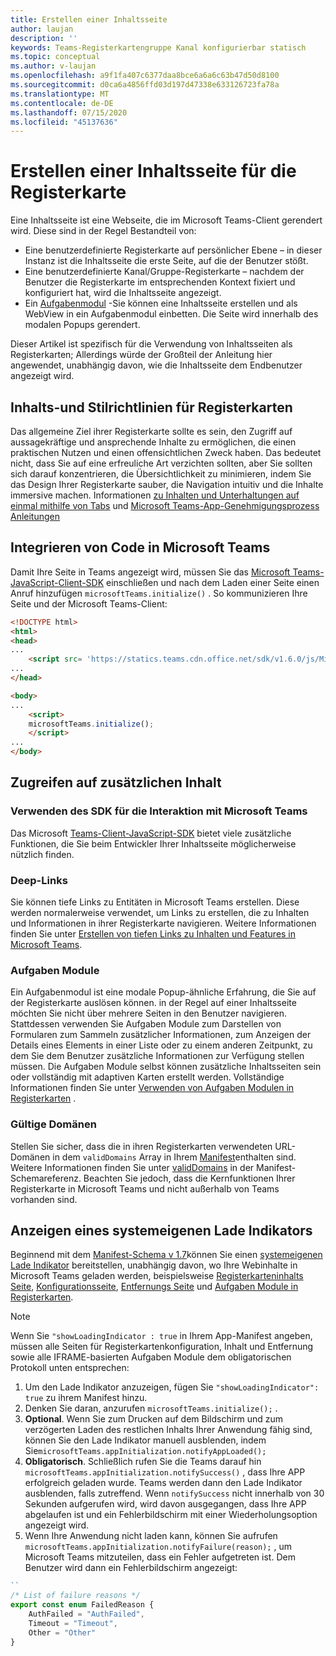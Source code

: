 ```yaml
---
title: Erstellen einer Inhaltsseite
author: laujan
description: ''
keywords: Teams-Registerkartengruppe Kanal konfigurierbar statisch
ms.topic: conceptual
ms.author: v-laujan
ms.openlocfilehash: a9f1fa407c6377daa8bce6a6a6c63b47d50d8100
ms.sourcegitcommit: d0ca6a4856ffd03d197d47338e633126723fa78a
ms.translationtype: MT
ms.contentlocale: de-DE
ms.lasthandoff: 07/15/2020
ms.locfileid: "45137636"
---
```

# <a name="create-a-content-page-for-your-tab"></a>Erstellen einer Inhaltsseite für die Registerkarte

Eine Inhaltsseite ist eine Webseite, die im Microsoft Teams-Client gerendert wird. Diese sind in der Regel Bestandteil von:

* Eine benutzerdefinierte Registerkarte auf persönlicher Ebene – in dieser Instanz ist die Inhaltsseite die erste Seite, auf die der Benutzer stößt.
* Eine benutzerdefinierte Kanal/Gruppe-Registerkarte – nachdem der Benutzer die Registerkarte im entsprechenden Kontext fixiert und konfiguriert hat, wird die Inhaltsseite angezeigt.
* Ein [Aufgabenmodul](~/task-modules-and-cards/what-are-task-modules.md) -Sie können eine Inhaltsseite erstellen und als WebView in ein Aufgabenmodul einbetten. Die Seite wird innerhalb des modalen Popups gerendert.

Dieser Artikel ist spezifisch für die Verwendung von Inhaltsseiten als Registerkarten; Allerdings würde der Großteil der Anleitung hier angewendet, unabhängig davon, wie die Inhaltsseite dem Endbenutzer angezeigt wird.

## <a name="tab-content-and-style-guidelines"></a>Inhalts-und Stilrichtlinien für Registerkarten

Das allgemeine Ziel ihrer Registerkarte sollte es sein, den Zugriff auf aussagekräftige und ansprechende Inhalte zu ermöglichen, die einen praktischen Nutzen und einen offensichtlichen Zweck haben. Das bedeutet nicht, dass Sie auf eine erfreuliche Art verzichten sollten, aber Sie sollten sich darauf konzentrieren, die Übersichtlichkeit zu minimieren, indem Sie das Design Ihrer Registerkarte sauber, die Navigation intuitiv und die Inhalte immersive machen. Informationen [zu Inhalten und Unterhaltungen auf einmal mithilfe von Tabs](~/tabs/design/tabs.md) und [Microsoft Teams-App-Genehmigungsprozess Anleitungen](~/concepts/deploy-and-publish/appsource/prepare/frequently-failed-cases.md)

## <a name="integrate-your-code-with-teams"></a>Integrieren von Code in Microsoft Teams

Damit Ihre Seite in Teams angezeigt wird, müssen Sie das [Microsoft Teams-JavaScript-Client-SDK](/javascript/api/overview/msteams-client?view=msteams-client-js-latest) einschließen und nach dem Laden einer Seite einen Anruf hinzufügen `microsoftTeams.initialize()` . So kommunizieren Ihre Seite und der Microsoft Teams-Client:

```html
<!DOCTYPE html>
<html>
<head>
...
    <script src= 'https://statics.teams.cdn.office.net/sdk/v1.6.0/js/MicrosoftTeams.min.js'></script>
...
</head>

<body>
...
    <script>
    microsoftTeams.initialize();
    </script>
...
</body>
```

## <a name="accessing-additional-content"></a>Zugreifen auf zusätzlichen Inhalt

### <a name="using-the-sdk-to-interact-with-teams"></a>Verwenden des SDK für die Interaktion mit Microsoft Teams

Das Microsoft [Teams-Client-JavaScript-SDK](~/tabs/how-to/using-teams-client-sdk.md) bietet viele zusätzliche Funktionen, die Sie beim Entwickler Ihrer Inhaltsseite möglicherweise nützlich finden.

### <a name="deep-links"></a>Deep-Links

Sie können tiefe Links zu Entitäten in Microsoft Teams erstellen. Diese werden normalerweise verwendet, um Links zu erstellen, die zu Inhalten und Informationen in ihrer Registerkarte navigieren. Weitere Informationen finden Sie unter [Erstellen von tiefen Links zu Inhalten und Features in Microsoft Teams](~/concepts/build-and-test/deep-links.md).

### <a name="task-modules"></a>Aufgaben Module

Ein Aufgabenmodul ist eine modale Popup-ähnliche Erfahrung, die Sie auf der Registerkarte auslösen können. in der Regel auf einer Inhaltsseite möchten Sie nicht über mehrere Seiten in den Benutzer navigieren. Stattdessen verwenden Sie Aufgaben Module zum Darstellen von Formularen zum Sammeln zusätzlicher Informationen, zum Anzeigen der Details eines Elements in einer Liste oder zu einem anderen Zeitpunkt, zu dem Sie dem Benutzer zusätzliche Informationen zur Verfügung stellen müssen. Die Aufgaben Module selbst können zusätzliche Inhaltsseiten sein oder vollständig mit adaptiven Karten erstellt werden. Vollständige Informationen finden Sie unter [Verwenden von Aufgaben Modulen in Registerkarten](~/task-modules-and-cards/task-modules/task-modules-tabs.md) .

### <a name="valid-domains"></a>Gültige Domänen

Stellen Sie sicher, dass die in ihren Registerkarten verwendeten URL-Domänen in dem `validDomains` Array in Ihrem [Manifest](~/concepts/build-and-test/apps-package.md)enthalten sind. Weitere Informationen finden Sie unter [validDomains](~/resources/schema/manifest-schema.md#validdomains) in der Manifest-Schemareferenz. Beachten Sie jedoch, dass die Kernfunktionen Ihrer Registerkarte in Microsoft Teams und nicht außerhalb von Teams vorhanden sind.

## <a name="showing-a-native-loading-indicator"></a>Anzeigen eines systemeigenen Lade Indikators

Beginnend mit dem [Manifest-Schema v 1.7](../../../resources/schema/manifest-schema.md)können Sie einen [systemeigenen Lade Indikator](../../../resources/schema/manifest-schema.md#showloadingindicator) bereitstellen, unabhängig davon, wo Ihre Webinhalte in Microsoft Teams geladen werden, beispielsweise [Registerkarteninhalts Seite](#integrate-your-code-with-teams), [Konfigurationsseite](configuration-page.md), [Entfernungs Seite](removal-page.md) und [Aufgaben Module in Registerkarten](../../../task-modules-and-cards/task-modules/task-modules-tabs.md).

> [!NOTE]
> Wenn Sie `"showLoadingIndicator : true` in Ihrem App-Manifest angeben, müssen alle Seiten für Registerkartenkonfiguration, Inhalt und Entfernung sowie alle IFRAME-basierten Aufgaben Module dem obligatorischen Protokoll unten entsprechen:

1. Um den Lade Indikator anzuzeigen, fügen Sie `"showLoadingIndicator": true` zu ihrem Manifest hinzu. 
2. Denken Sie daran, anzurufen `microsoftTeams.initialize();` .
3. **Optional**. Wenn Sie zum Drucken auf dem Bildschirm und zum verzögerten Laden des restlichen Inhalts Ihrer Anwendung fähig sind, können Sie den Lade Indikator manuell ausblenden, indem Sie`microsoftTeams.appInitialization.notifyAppLoaded();`
4. **Obligatorisch**. Schließlich rufen Sie die Teams darauf hin `microsoftTeams.appInitialization.notifySuccess()` , dass Ihre APP erfolgreich geladen wurde. Teams werden dann den Lade Indikator ausblenden, falls zutreffend. Wenn `notifySuccess` nicht innerhalb von 30 Sekunden aufgerufen wird, wird davon ausgegangen, dass Ihre APP abgelaufen ist und ein Fehlerbildschirm mit einer Wiederholungsoption angezeigt wird.
5. Wenn Ihre Anwendung nicht laden kann, können Sie aufrufen `microsoftTeams.appInitialization.notifyFailure(reason);` , um Microsoft Teams mitzuteilen, dass ein Fehler aufgetreten ist. Dem Benutzer wird dann ein Fehlerbildschirm angezeigt:

```typescript
``
/* List of failure reasons */
export const enum FailedReason {
    AuthFailed = "AuthFailed",
    Timeout = "Timeout",
    Other = "Other"
}
```
>